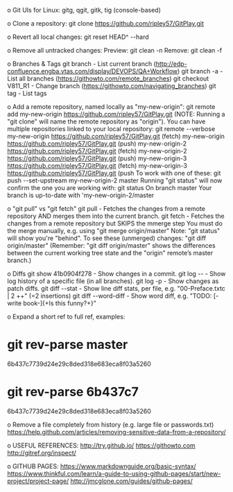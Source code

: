o Git UIs for Linux:
gitg, qgit, gitk, tig (console-based)

o Clone a repository:
git clone https://github.com/ripley57/GitPlay.git

o Revert all local changes:
git reset HEAD^ --hard

o Remove all untracked changes:
Preview: git clean -n
Remove:  git clean -f

o Branches & Tags
git branch		-	List current branch (http://edp-confluence.engba.vtas.com/display/DEVOPS/QA+Workflow)
git branch -a		-	List all branches (https://githowto.com/remote_branches)
git checkout V811_R1	-	Change branch (https://githowto.com/navigating_branches)
git tag			-	List tags

o Add a remote repository, named locally as "my-new-origin":
git remote add my-new-origin https://github.com/ripley57/GitPlay.git
(NOTE: Running a "git clone" will name the remote repository as "origin").
You can have multiple repositories linked to your local repository:
git remote --verbose
my-new-origin	https://github.com/ripley57/GitPlay.git (fetch)
my-new-origin	https://github.com/ripley57/GitPlay.git (push)
my-new-origin-2	https://github.com/ripley57/GitPlay.git (fetch)
my-new-origin-2	https://github.com/ripley57/GitPlay.git (push)
my-new-origin-3	https://github.com/ripley57/GitPlay.git (fetch)
my-new-origin-3	https://github.com/ripley57/GitPlay.git (push
To work with one of these:
git push --set-upstream my-new-origin-2 master
Running "git status" will now confirm the one you are working with:
git status 
On branch master
Your branch is up-to-date with 'my-new-origin-2/master

o "git pull" vs "git fetch"
git pull	-	Fetches the changes from a remote repository AND merges them into the current branch.
git fetch 	- 	Fetches the changes from a remote repository but SKIPS the mmerge step
			You must do the merge manually, e.g. using "git merge origin/master"
			Note: "git status" will show you're "behind". To see these (unmerged) changes: "git diff origin/master"
			(Remember: "git diff origin/master" shows the differences between the current working tree state and 
			the "origin" remote’s master branch.)

o  Diffs
git show 41b0904f278	-	Show changes in a commit.
git log -- <filepath>	-	Show log history of a specific file (in all branches).
git log -p		-	Show changes as patch diffs.
git diff --stat		-	Show line diff stats, per file, e.g. "00-Preface.txtc | 2 ++" (=2 insertions)
git diff --word-diff 	-	Show word diff, e.g. "TODO: [-write book-]{+Is this funny?+}"

o Expand a short ref to full ref, examples:
# git rev-parse master
6b437c7739d24e29c8ded318e683eca8f03a5260
# git rev-parse 6b437c7
6b437c7739d24e29c8ded318e683eca8f03a5260

o Remove a file completely from history (e.g. large file or passwords.txt)
https://help.github.com/articles/removing-sensitive-data-from-a-repository/

o USEFUL REFERENCES:
http://try.github.io/
https://githowto.com
http://gitref.org/inspect/

o GITHUB PAGES:
https://www.markdownguide.org/basic-syntax/
https://www.thinkful.com/learn/a-guide-to-using-github-pages/start/new-project/project-page/
http://jmcglone.com/guides/github-pages/

